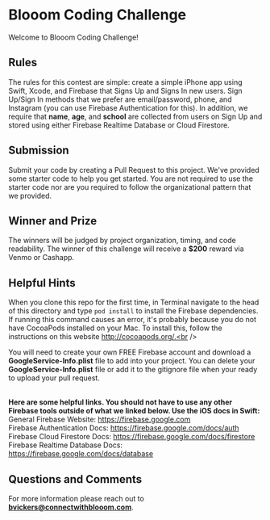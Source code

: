 # Blooom Coding Challenge

Welcome to Blooom Coding Challenge! 

## Rules
The rules for this contest are simple: create a simple iPhone app using Swift, Xcode, and Firebase that Signs Up and Signs In new users. Sign Up/Sign In methods that we prefer are email/password, phone, and Instagram (you can use Firebase Authentication for this). In addition, we require that **name**, **age**, and **school** are collected from users on Sign Up and stored using either Firebase Realtime Database or Cloud Firestore. 

## Submission
Submit your code by creating a Pull Request to this project. We've provided some starter code to help you get started. You are not required to use the starter code nor are you required to follow the organizational pattern that we provided. 

## Winner and Prize
The winners will be judged by project organization, timing, and code readability. The winner of this challenge will receive a **$200** reward via Venmo or Cashapp.

## Helpful Hints
When you clone this repo for the first time, in Terminal navigate to the head of this directory and type `pod install` to install the Firebase dependencies. If running this command causes an error, it's probably because you do not have CocoaPods installed on your Mac. To install this, follow the instructions on this website http://cocoapods.org/.<br /><br />

You will need to create your own FREE Firebase account and download a **GoogleService-Info.plist** file to add into your project. You can delete your **GoogleService-Info.plist** file or add it to the gitignore file when your ready to upload your pull request.<br /><br />

**Here are some helpful links. You should not have to use any other Firebase tools outside of what we linked below. Use the iOS docs in Swift:**<br />
General Firebase Website: https://firebase.google.com<br />
Firebase Authentication Docs: https://firebase.google.com/docs/auth<br />
Firebase Cloud Firestore Docs: https://firebase.google.com/docs/firestore<br />
Firebase Realtime Database Docs: https://firebase.google.com/docs/database<br />

## Questions and Comments
For more information please reach out to **bvickers@connectwithblooom.com**.

